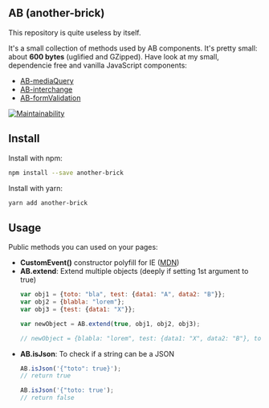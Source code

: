 ## AB (another-brick)

This repository is quite useless by itself.

It's a small collection of methods used by AB components. It's pretty small: about <strong>600 bytes</strong> (uglified and GZipped). Have look at my small, dependencie free and vanilla JavaScript components:

- [AB-mediaQuery](https://github.com/lordfpx/AB-mediaQuery)
- [AB-interchange](https://github.com/lordfpx/AB-interchange)
- [AB-formValidation](https://github.com/lordfpx/AB-formValidation)

[![Maintainability](https://api.codeclimate.com/v1/badges/5e584107506e5d5e84c3/maintainability)](https://codeclimate.com/github/lordfpx/AB/maintainability)

## Install

Install with npm:
```bash
npm install --save another-brick
````

Install with yarn:
```bash
yarn add another-brick
```

## Usage

Public methods you can used on your pages:

- **CustomEvent()** constructor polyfill for IE ([MDN](https://developer.mozilla.org/en-US/docs/Web/API/CustomEvent/CustomEvent))
- **AB.extend**: Extend multiple objects (deeply if setting 1st argument to true)
  ```js
  var obj1 = {toto: "bla", test: {data1: "A", data2: "B"}};
  var obj2 = {blabla: "lorem"};
  var obj3 = {test: {data1: "X"}};

  var newObject = AB.extend(true, obj1, obj2, obj3);

  // newObject = {blabla: "lorem", test: {data1: "X", data2: "B"}, toto: "bla"}
  ```
- **AB.isJson**: To check if a string can be a JSON
  ```js
  AB.isJson('{"toto": true}');
  // return true

  AB.isJson('{"toto: true');
  // return false
  ```

